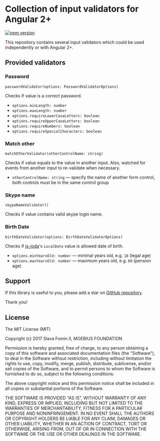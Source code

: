 
# Collection of input validators for Angular 2+

[![npm version](https://badge.fury.io/js/%40moebius%2Fng-validators.svg)](https://badge.fury.io/js/%40moebius%2Fng-validators)

This repository contains several input validators which could be used
independently or with Angular 2+.

## Provided validators

### Password

`passwordValidator(options: PasswordValidatorOptions)`

Checks if value is a correct password.

* `options.minLength: number`
* `options.maxLength: number`
* `options.requireLowerCaseLetters: boolean`
* `options.requireUpperCaseLetters: boolean`
* `options.requireNumbers: boolean`
* `options.requireSpecialCharacters: boolean`

### Match other

`matchOtherValidator(otherControlName: string)`

Checks if value equals to the value in another input.
Also, watched for events from another input to re-validate when necessary.

* `otherControlName: string` — specify the name of another form control,
  both controls must be in the same control group

### Skype name

`skypeNameValidator()`

Checks if value contains valid skype login name.

### Birth Date

`birthDateValidator(options: BirthDateValidatorOptions)`

Checks if [js-joda][js-joda]'s `LocalDate` value is allowed date of birth.

* `options.minYearsOld: number` — minimal years old, e.g. `18` (legal age)
* `options.maxYearsOld: number` — maximum years old, e.g. `60` (pension age)


## Support

If this library is useful to you, please add a star on [GitHub repository][repo-gh].

Thank you!


## License

The MIT License (MIT)

Copyright (c) 2017 Slava Fomin II, MOEBIUS FOUNDATION

Permission is hereby granted, free of charge, to any person obtaining a copy
of this software and associated documentation files (the "Software"), to deal
in the Software without restriction, including without limitation the rights
to use, copy, modify, merge, publish, distribute, sublicense, and/or sell
copies of the Software, and to permit persons to whom the Software is
furnished to do so, subject to the following conditions:

The above copyright notice and this permission notice shall be included in
all copies or substantial portions of the Software.

THE SOFTWARE IS PROVIDED "AS IS", WITHOUT WARRANTY OF ANY KIND, EXPRESS OR
IMPLIED, INCLUDING BUT NOT LIMITED TO THE WARRANTIES OF MERCHANTABILITY,
FITNESS FOR A PARTICULAR PURPOSE AND NONINFRINGEMENT. IN NO EVENT SHALL THE
AUTHORS OR COPYRIGHT HOLDERS BE LIABLE FOR ANY CLAIM, DAMAGES OR OTHER
LIABILITY, WHETHER IN AN ACTION OF CONTRACT, TORT OR OTHERWISE, ARISING FROM,
OUT OF OR IN CONNECTION WITH THE SOFTWARE OR THE USE OR OTHER DEALINGS IN
THE SOFTWARE.


  [repo-gh]: https://github.com/moebius-mlm/ng-validators
  [js-joda]: https://js-joda.github.io/js-joda/index.html
